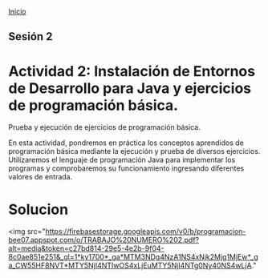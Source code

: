 <!-- No borrar o modificar -->
[Inicio](./index.md)

## Sesión 2

# Actividad 2: Instalación de Entornos de Desarrollo para Java y ejercicios de programación básica.

Prueba y ejecución de ejercicios de programación básica.

En esta actividad, pondremos en práctica los conceptos aprendidos de programación básica mediante la ejecución y prueba de diversos ejercicios. Utilizaremos el lenguaje de programación Java para implementar los programas y comprobaremos su funcionamiento ingresando diferentes valores de entrada.

# Solucion 
 
<img src="https://firebasestorage.googleapis.com/v0/b/programacion-bee07.appspot.com/o/TRABAJO%20NUMERO%202.pdf?alt=media&token=c27bd814-29e5-4e2b-9f04-8c0ae851e251&_gl=1*ky1700*_ga*MTM3NDg4NzA1NS4xNjk2Mjg1MjEw*_ga_CW55HF8NVT*MTY5NjI4NTIwOS4xLjEuMTY5NjI4NTg0Ny40NS4wLjA." 






